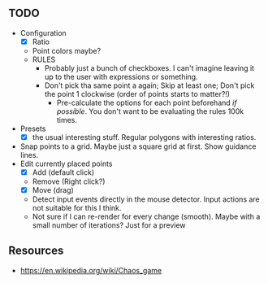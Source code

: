 ## TODO

- Configuration
  - [x] Ratio
  - Point colors maybe?
  - RULES
    - Probably just a bunch of checkboxes. I can't imagine leaving it up to the user with expressions or something.
    - Don't pick tha same point a again; Skip at least one; Don't pick the point 1 clockwise (order of points starts to matter?!)
      - Pre-calculate the options for each point beforehand *if possible*. You don't want to be evaluating the rules 100k times.
- Presets
  - [x] the usual interesting stuff. Regular polygons with interesting ratios.
- Snap points to a grid. Maybe just a square grid at first. Show guidance lines.
- Edit currently placed points
  - [x] Add (default click)
  - Remove (Right click?)
  - [x] Move (drag)
  - Detect input events directly in the mouse  detector. Input actions are not suitable for this I think.
  - Not sure if I can re-render for every change (smooth). Maybe with a small number of iterations? Just for a preview


## Resources

- https://en.wikipedia.org/wiki/Chaos_game
